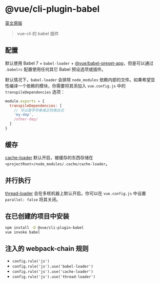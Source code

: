 # @vue/cli-plugin-babel

[英文原版](https://github.com/vuejs/vue-cli/tree/dev/packages/\@vue/cli-plugin-babel/README.md)

> vue-cli 的 babel 插件

## 配置

默认使用 Babel 7 + `babel-loader` + [@vue/babel-preset-app](../vue-babel-preset-app/README.md)，但是可以通过 `.babelrc` 配置使用任何其它 Babel 预设选项或插件。

默认情况下，`babel-loader` 会排除 `node_modules` 依赖内部的文件。如果希望显性编译一个依赖的模块，你需要将其添加入 `vue.config.js` 中的 `transpileDependencies` 选项：

``` js
module.exports = {
  transpileDependencies: [
    // 可以是字符串或正则表达式
    'my-dep',
    /other-dep/
  ]
}
```

## 缓存

[cache-loader](https://github.com/webpack-contrib/cache-loader) 默认开启，被缓存的东西存储在 `<projectRoot>/node_modules/.cache/cache-loader`。

## 并行执行

[thread-loader](https://github.com/webpack-contrib/thread-loader) 会在多核机器上默认开启。你可以在 `vue.config.js` 中设置 `parallel: false` 将其关闭。

## 在已创建的项目中安装

``` sh
npm install -D @vue/cli-plugin-babel
vue invoke babel
```

## 注入的 webpack-chain 规则

- `config.rule('js')`
- `config.rule('js').use('babel-loader')`
- `config.rule('js').use('cache-loader')`
- `config.rule('js').use('thread-loader')`
